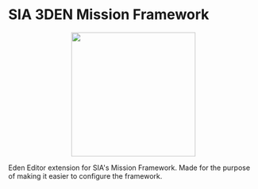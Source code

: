 # SIA 3DEN Mission Framework

<div align="center">
  <img width="250" height="250" src="https://media.discordapp.net/attachments/750043129477988392/984265521862148106/unknown.png">
</div>

Eden Editor extension for SIA's Mission Framework.  Made for the purpose of making it easier to configure the framework.
